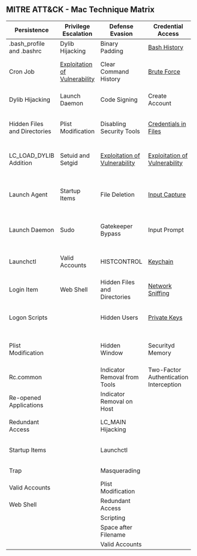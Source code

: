 ## MITRE ATT&CK - Mac Technique Matrix

| Persistence                  | Privilege Escalation                                                                              | Defense Evasion                                                                              | Credential Access                                                                              | Discovery                                                                                               | Lateral Movement                                                                                | Execution                | Collection                                              | Exfiltration                                  | Command and Control                                                   | 
|------------------------------|---------------------------------------------------------------------------------------------------|----------------------------------------------------------------------------------------------|------------------------------------------------------------------------------------------------|---------------------------------------------------------------------------------------------------------|-------------------------------------------------------------------------------------------------|--------------------------|---------------------------------------------------------|-----------------------------------------------|-----------------------------------------------------------------------| 
| .bash_profile and .bashrc    | Dylib Hijacking                                                                                   | Binary Padding                                                                               | [Bash History](Techniques/Credential_access/Bash_history.md)                                   | [Account Discovery](Techniques/Discovery/Account_discovery.md)                                          | AppleScript                                                                                     | AppleScript              | Automated Collection                                    | Automated Exfiltration                        | Commonly Used Port                                                    | 
| Cron Job                     | [Exploitation of Vulnerability](Techniques/Privilege_escalation/Exploitation_of_vulnerability.md) | Clear Command History                                                                        | [Brute Force](Techniques/Credential_access/Brute_force.md)                                     | Application Window Discovery                                                                            | Application Deployment Software                                                                 | Command-Line Interface   | Clipboard Data                                          | Data Compressed                               | Communication Through Removable Media                                 | 
| Dylib Hijacking              | Launch Daemon                                                                                     | Code Signing                                                                                 | Create Account                                                                                 | [File and Directory Discovery](Techniques/Discovery/File_and_directory_discovery.md)                    | [Exploitation of Vulnerability](Techniques/Lateral_movement/Exploitation_of_vulnerability.md)   | Graphical User Interface | Data Staged                                             | Data Encrypted                                | Connection Proxy                                                      | 
| Hidden Files and Directories | Plist Modification                                                                                | Disabling Security Tools                                                                     | [Credentials in Files](Techniques/Credential_access/Credentials_in_files.md)                   | [Network Share Discovery](Techniques/Discovery/Network_share_discovery.md)                              | Logon Scripts                                                                                   | Launchctl                | Data from Local System                                  | Data Transfer Size Limits                     | Custom Command and Control Protocol                                   | 
| LC_LOAD_DYLIB Addition       | Setuid and Setgid                                                                                 | [Exploitation of Vulnerability](Techniques/Defense_evasion/Exploitation_of_vulnerability.md) | [Exploitation of Vulnerability](Techniques/Credential_access/Exploitation_of_vulnerability.md) | Permission Groups Discovery                                                                             | [Remote File Copy](Techniques/Lateral_movement/Remote_file_copy.md)                             | Scripting                | Data from Network Shared Drive                          | Exfiltration Over Alternative Protocol        | Custom Cryptographic Protocol                                         | 
| Launch Agent                 | Startup Items                                                                                     | File Deletion                                                                                | [Input Capture](Techniques/Credential_access/Input_capture.md)                                 | Process Discovery                                                                                       | Remote Services                                                                                 | Source                   | Data from Removable Media                               | Exfiltration Over Command and Control Channel | Data Encoding                                                         | 
| Launch Daemon                | Sudo                                                                                              | Gatekeeper Bypass                                                                            | Input Prompt                                                                                   | [Remote System Discovery](Techniques/Discovery/Remote_system_discovery.md)                              | Third-party Software                                                                            | Space after Filename     | [Input Capture](Techniques/Collection/Input_capture.md) | Exfiltration Over Other Network Medium        | Data Obfuscation                                                      | 
| Launchctl                    | Valid Accounts                                                                                    | HISTCONTROL                                                                                  | [Keychain](Techniques/Credential_access/Keychain.md)                                           | Security Software Discovery                                                                             |                                                                                                 | Third-party Software     | Screen Capture                                          | Exfiltration Over Physical Medium             | Fallback Channels                                                     | 
| Login Item                   | Web Shell                                                                                         | Hidden Files and Directories                                                                 | [Network Sniffing](Techniques/Credential_access/Network_sniffing.md)                           | System Information Discovery                                                                            |                                                                                                 | Trap                     |                                                         | Scheduled Transfer                            | Multi-Stage Channels                                                  | 
| Logon Scripts                |                                                                                                   | Hidden Users                                                                                 | [Private Keys](Techniques/Credential_access/Private_keys.md)                                   | [System Network Configuration Discovery](Techniques/Discovery/System_network_configuration_discovery.md)|                                                                                                 |                          |                                                         |                                               | Multiband Communication                                               | 
| Plist Modification           |                                                                                                   | Hidden Window                                                                                | Securityd Memory                                                                               | [System Network Connections Discovery](Techniques/Discovery/System_network_connections_discovery.md)    |                                                                                                 |                          |                                                         |                                               | Multilayer Encryption                                                 | 
| Rc.common                    |                                                                                                   | Indicator Removal from Tools                                                                 | Two-Factor Authentication Interception                                                         | System Owner/User Discovery                                                                             |                                                                                                 |                          |                                                         |                                               | [Remote File Copy](Techniques/Command_and_control/Remote_file_copy.md)| 
| Re-opened Applications       |                                                                                                   | Indicator Removal on Host                                                                    |                                                                                                | [Network Service Scanning](Techniques/Discovery/Network_service_scanning.md)                            |                                                                                                 |                          |                                                         |                                               | Standard Application Layer Protocol                                   | 
| Redundant Access             |                                                                                                   | LC_MAIN Hijacking                                                                            |                                                                                                |                                                                                                         |                                                                                                 |                          |                                                         |                                               | Standard Cryptographic Protocol                                       | 
| Startup Items                |                                                                                                   | Launchctl                                                                                    |                                                                                                |                                                                                                         |                                                                                                 |                          |                                                         |                                               | Standard Non-Application Layer Protocol                               | 
| Trap                         |                                                                                                   | Masquerading                                                                                 |                                                                                                |                                                                                                         |                                                                                                 |                          |                                                         |                                               | Uncommonly Used Port                                                  | 
| Valid Accounts               |                                                                                                   | Plist Modification                                                                           |                                                                                                |                                                                                                         |                                                                                                 |                          |                                                         |                                               | Web Service                                                           | 
| Web Shell                    |                                                                                                   | Redundant Access                                                                             |                                                                                                |                                                                                                         |                                                                                                 |                          |                                                         |                                               |                                                                       | 
|                              |                                                                                                   | Scripting                                                                                    |                                                                                                |                                                                                                         |                                                                                                 |                          |                                                         |                                               |                                                                       | 
|                              |                                                                                                   | Space after Filename                                                                         |                                                                                                |                                                                                                         |                                                                                                 |                          |                                                         |                                               |                                                                       | 
|                              |                                                                                                   | Valid Accounts                                                                               |                                                                                                |                                                                                                         |                                                                                                 |                          |                                                         |                                               |                                                                       | 

